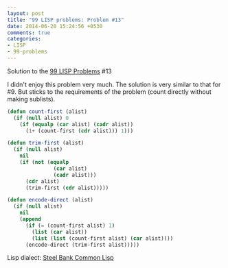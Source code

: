 ```yaml
---
layout: post
title: "99 LISP problems: Problem #13"
date: 2014-06-20 15:24:56 +0530
comments: true
categories: 
- LISP
- 99-problems
---
```


Solution to the [99 LISP Problems][99prob] #13

I didn't enjoy this problem very much. The solution is very similar to that for
#9. But sticks to the requirements of the problem (count directly without
making sublists).

```cl
(defun count-first (alist)
  (if (null alist) 0
    (if (equalp (car alist) (cadr alist))
      (1+ (count-first (cdr alist))) 1)))

(defun trim-first (alist)
  (if (null alist)
    nil
    (if (not (equalp
               (car alist)
               (cadr alist)))
      (cdr alist)
      (trim-first (cdr alist)))))

(defun encode-direct (alist)
  (if (null alist)
    nil
    (append
      (if (= (count-first alist) 1)
        (list (car alist))
        (list (list (count-first alist) (car alist))))
      (encode-direct (trim-first alist)))))
```

Lisp dialect: [Steel Bank Common Lisp][sbcl]

<!--links-->
[99prob]: http://www.ic.unicamp.br/~meidanis/courses/mc336/2006s2/funcional/L-99_Ninety-Nine_Lisp_Problems.html
[sbcl]: http://www.sbcl.org/
